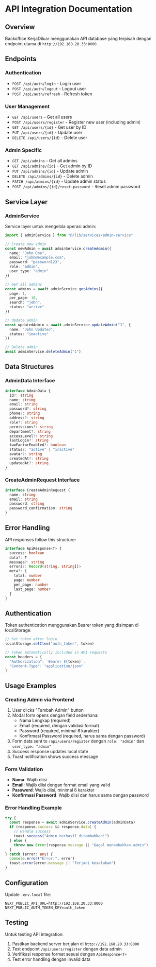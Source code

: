 # API Integration Documentation

## Overview
Backoffice KerjaDiluar menggunakan API database yang terpisah dengan endpoint utama di `http://192.168.20.33:8000`.

## Endpoints

### Authentication
- `POST /api/auth/login` - Login user
- `POST /api/auth/logout` - Logout user
- `POST /api/auth/refresh` - Refresh token

### User Management
- `GET /api/users` - Get all users
- `POST /api/users/register` - Register new user (including admin)
- `GET /api/users/{id}` - Get user by ID
- `PUT /api/users/{id}` - Update user
- `DELETE /api/users/{id}` - Delete user

### Admin Specific
- `GET /api/admins` - Get all admins
- `GET /api/admins/{id}` - Get admin by ID
- `PUT /api/admins/{id}` - Update admin
- `DELETE /api/admins/{id}` - Delete admin
- `PATCH /api/admins/{id}` - Update admin status
- `POST /api/admins/{id}/reset-password` - Reset admin password

## Service Layer

### AdminService
Service layer untuk mengelola operasi admin:

```typescript
import { adminService } from "@/lib/services/admin-service"

// Create new admin
const newAdmin = await adminService.createAdmin({
  name: "John Doe",
  email: "john@example.com",
  password: "password123",
  role: "admin",
  user_type: "admin"
})

// Get all admins
const admins = await adminService.getAdmins({
  page: 1,
  per_page: 10,
  search: "john",
  status: "active"
})

// Update admin
const updatedAdmin = await adminService.updateAdmin("1", {
  name: "John Updated",
  status: "inactive"
})

// Delete admin
await adminService.deleteAdmin("1")
```

## Data Structures

### AdminData Interface
```typescript
interface AdminData {
  id?: string
  name: string
  email: string
  password?: string
  phone?: string
  address?: string
  role?: string
  permissions?: string
  department?: string
  accessLevel?: string
  lastLogin?: string
  twoFactorEnabled?: boolean
  status?: "active" | "inactive"
  avatar?: string
  createdAt?: string
  updatedAt?: string
}
```

### CreateAdminRequest Interface
```typescript
interface CreateAdminRequest {
  name: string
  email: string
  password: string
  password_confirmation: string
}
```

## Error Handling

API responses follow this structure:
```typescript
interface ApiResponse<T> {
  success: boolean
  data?: T
  message?: string
  errors?: Record<string, string[]>
  meta?: {
    total: number
    page: number
    per_page: number
    last_page: number
  }
}
```

## Authentication

Token authentication menggunakan Bearer token yang disimpan di localStorage:
```typescript
// Set token after login
localStorage.setItem("auth_token", token)

// Token automatically included in API requests
const headers = {
  "Authorization": `Bearer ${token}`,
  "Content-Type": "application/json"
}
```

## Usage Examples

### Creating Admin via Frontend
1. User clicks "Tambah Admin" button
2. Modal form opens dengan field sederhana:
   - Nama Lengkap (required)
   - Email (required, dengan validasi format)
   - Password (required, minimal 6 karakter)
   - Konfirmasi Password (required, harus sama dengan password)
3. Form data sent to `/api/users/register` dengan `role: "admin"` dan `user_type: "admin"`
4. Success response updates local state
5. Toast notification shows success message

### Form Validation
- **Nama**: Wajib diisi
- **Email**: Wajib diisi dengan format email yang valid
- **Password**: Wajib diisi, minimal 6 karakter
- **Konfirmasi Password**: Wajib diisi dan harus sama dengan password

### Error Handling Example
```typescript
try {
  const response = await adminService.createAdmin(adminData)
  if (response.success && response.data) {
    // Handle success
    toast.success("Admin berhasil ditambahkan!")
  } else {
    throw new Error(response.message || "Gagal menambahkan admin")
  }
} catch (error: any) {
  console.error("Error:", error)
  toast.error(error.message || "Terjadi kesalahan")
}
```

## Configuration

Update `.env.local` file:
```env
NEXT_PUBLIC_API_URL=http://192.168.20.33:8000
NEXT_PUBLIC_AUTH_TOKEN_KEY=auth_token
```

## Testing

Untuk testing API integration:
1. Pastikan backend server berjalan di `http://192.168.20.33:8000`
2. Test endpoint `/api/users/register` dengan data admin
3. Verifikasi response format sesuai dengan `ApiResponse<T>`
4. Test error handling dengan invalid data 